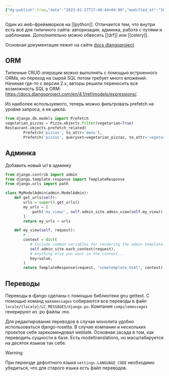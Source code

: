 ```yaml
---
{"dg-publish":true,"date":"2023-01-27T17:40:44+04:00","modified_at":"2023-03-19T10:02:44+04:00","title":"django","permalink":"/django/","dgPassFrontmatter":true}
---
```



Один из web-фреймворков на [[python]]. Отличается тем, что внутри есть всё для типичного сайта: авторизация, админка, работа с путями и шаблонами. Дополнительно можно обвесить [[drf]] или [[celery]]. 

Основная документация лежит на сайте [docs djangoproject](https://docs.djangoproject.com/).

## ORM

Типичные CRUD операции можно выполнять с помощью встроенного ORMa, но переход на сырой SQL потом требует много вложений. Начиная где-то с версии 2.х, авторы решили переносить все возможность SQL в ORM: https://docs.djangoproject.com/en/4.1/ref/models/expressions/.

Из наиболее используемого, теперь можно фильтровать prefetch на уровне запроса, а не цикла:

```python
from django.db.models import Prefetch
vegetarian_pizzas = Pizza.objects.filter(vegetarian=True)
Restaurant.objects.prefetch_related(
        Prefetch('pizzas', to_attr='menu'),
        Prefetch('pizzas', queryset=vegetarian_pizzas, to_attr='vegetarian_menu'))
```

## Админка

Добавить новый url в админку
```python
from django.contrib import admin
from django.template.response import TemplateResponse
from django.urls import path

class MyModelAdmin(admin.ModelAdmin):
    def get_urls(self):
        urls = super().get_urls()
        my_urls = [
            path('my_view/', self.admin_site.admin_view(self.my_view))
        ]
        return my_urls + urls

    def my_view(self, request):
        # ...
        context = dict(
           # Include common variables for rendering the admin template.
           self.admin_site.each_context(request),
           # Anything else you want in the context...
           key=value,
        )
        return TemplateResponse(request, "sometemplate.html", context)
```

## Переводы

Переводы в django сделаны с помощью библиотеки gnu gettext. С помощью команд `makemessages` собираются все переводы в файл `locale/{locale}/LC_MESSAGES/django.po`. Компания `compilemessages` генерируют из .po файлы .mo.

Для редактирования переводов в случае монолита удобно использоваться django-rosetta. В случае компании и нескольких проектов себя зарекомендовал weblate. Основная засада в том, как переводить сущности в базе. Есть modeltranslations, но масштабируется на десяток языков так себе.

>[!WARNING]
> При переезде дефолтного языка `settings.LANGUAGE_CODE` необходимо убедиться, что для старого языка есть файл переводов.
> 
